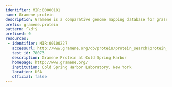 ```yaml
---
identifier: MIR:00000181
name: Gramene protein
description: Gramene is a comparative genome mapping database for grasses and crop plants. It combines a semi-automatically generated database of cereal genomic and expressed sequence tag sequences, genetic maps, map relations, quantitative trait loci (QTL), and publications, with a curated database of mutants (genes and alleles), molecular markers, and proteins. This datatype refers to proteins in Gramene.
prefix: gramene.protein
pattern: ^\d+$
prefixed: 0
resources:
 - identifier: MIR:00100227
   accessurl: http://www.gramene.org/db/protein/protein_search?protein_id=${id}
   test_id: 78073
   description: Gramene Protein at Cold Spring Harbor
   homepage: http://www.gramene.org/
   institution: Cold Spring Harbor Laboratory, New York
   location: USA
   official: false
---
```

